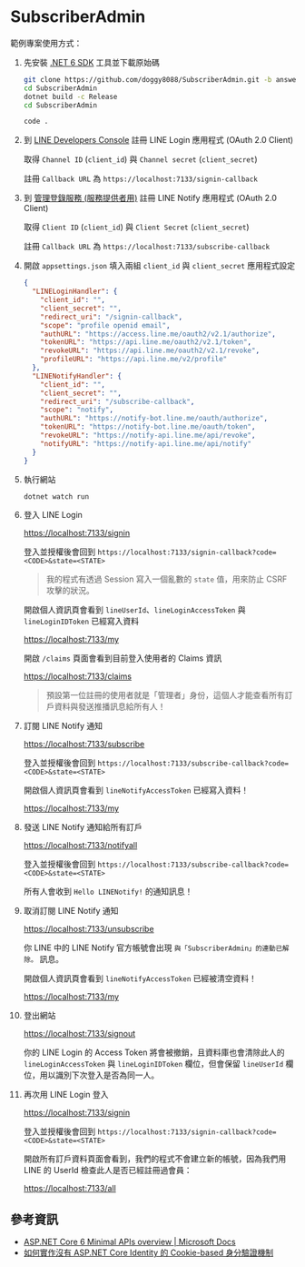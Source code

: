 # SubscriberAdmin

範例專案使用方式：

1. 先安裝 [.NET 6 SDK](https://dot.net/download) 工具並下載原始碼

    ```sh
    git clone https://github.com/doggy8088/SubscriberAdmin.git -b answer
    cd SubscriberAdmin
    dotnet build -c Release
    cd SubscriberAdmin

    code .
    ```

2. 到 [LINE Developers Console](https://developers.line.biz/console/) 註冊 LINE Login 應用程式 (OAuth 2.0 Client)

    取得 `Channel ID` (`client_id`) 與 `Channel secret` (`client_secret`)

    註冊 `Callback URL` 為 `https://localhost:7133/signin-callback`

3. 到 [管理登錄服務 (服務提供者用)](https://notify-bot.line.me/my/services/) 註冊 LINE Notify 應用程式 (OAuth 2.0 Client)

    取得 `Client ID` (`client_id`) 與 `Client Secret` (`client_secret`)

    註冊 `Callback URL` 為 `https://localhost:7133/subscribe-callback`

4. 開啟 `appsettings.json` 填入兩組 `client_id` 與 `client_secret` 應用程式設定

    ```json
    {
      "LINELoginHandler": {
        "client_id": "",
        "client_secret": "",
        "redirect_uri": "/signin-callback",
        "scope": "profile openid email",
        "authURL": "https://access.line.me/oauth2/v2.1/authorize",
        "tokenURL": "https://api.line.me/oauth2/v2.1/token",
        "revokeURL": "https://api.line.me/oauth2/v2.1/revoke",
        "profileURL": "https://api.line.me/v2/profile"
      },
      "LINENotifyHandler": {
        "client_id": "",
        "client_secret": "",
        "redirect_uri": "/subscribe-callback",
        "scope": "notify",
        "authURL": "https://notify-bot.line.me/oauth/authorize",
        "tokenURL": "https://notify-bot.line.me/oauth/token",
        "revokeURL": "https://notify-api.line.me/api/revoke",
        "notifyURL": "https://notify-api.line.me/api/notify"
      }
    }
    ```

5. 執行網站

    ```sh
    dotnet watch run
    ```

6. 登入 LINE Login

    <https://localhost:7133/signin>

    登入並授權後會回到 `https://localhost:7133/signin-callback?code=<CODE>&state=<STATE>`

    > 我的程式有透過 Session 寫入一個亂數的 `state` 值，用來防止 CSRF 攻擊的狀況。

    開啟個人資訊頁會看到 `lineUserId`、`lineLoginAccessToken` 與 `lineLoginIDToken` 已經寫入資料

    <https://localhost:7133/my>

    開啟 `/claims` 頁面會看到目前登入使用者的 Claims 資訊

    <https://localhost:7133/claims>

    > 預設第一位註冊的使用者就是「管理者」身份，這個人才能查看所有訂戶資料與發送推播訊息給所有人！

7. 訂閱 LINE Notify 通知

    <https://localhost:7133/subscribe>

    登入並授權後會回到 `https://localhost:7133/subscribe-callback?code=<CODE>&state=<STATE>`

    開啟個人資訊頁會看到 `lineNotifyAccessToken` 已經寫入資料！

    <https://localhost:7133/my>

8. 發送 LINE Notify 通知給所有訂戶

    <https://localhost:7133/notifyall>

    登入並授權後會回到 `https://localhost:7133/subscribe-callback?code=<CODE>&state=<STATE>`

    所有人會收到 `Hello LINENotify!` 的通知訊息！

9. 取消訂閱 LINE Notify 通知

    <https://localhost:7133/unsubscribe>

    你 LINE 中的 LINE Notify 官方帳號會出現 `與「SubscriberAdmin」的連動已解除。` 訊息。

    開啟個人資訊頁會看到 `lineNotifyAccessToken` 已經被清空資料！

    <https://localhost:7133/my>

10. 登出網站

    <https://localhost:7133/signout>

    你的 LINE Login 的 Access Token 將會被撤銷，且資料庫也會清除此人的 `lineLoginAccessToken` 與 `lineLoginIDToken` 欄位，但會保留 `lineUserId` 欄位，用以識別下次登入是否為同一人。

11. 再次用 LINE Login 登入

    <https://localhost:7133/signin>

    登入並授權後會回到 `https://localhost:7133/signin-callback?code=<CODE>&state=<STATE>`

    開啟所有訂戶資料頁面會看到，我們的程式不會建立新的帳號，因為我們用 LINE 的 UserId 檢查此人是否已經註冊過會員：

    <https://localhost:7133/all>

## 參考資訊

- [ASP.NET Core 6 Minimal APIs overview | Microsoft Docs](https://docs.microsoft.com/en-us/aspnet/core/fundamentals/minimal-apis)
- [如何實作沒有 ASP.NET Core Identity 的 Cookie-based 身分驗證機制](https://blog.miniasp.com/post/2019/12/25/asp-net-core-3-cookie-based-authentication)
